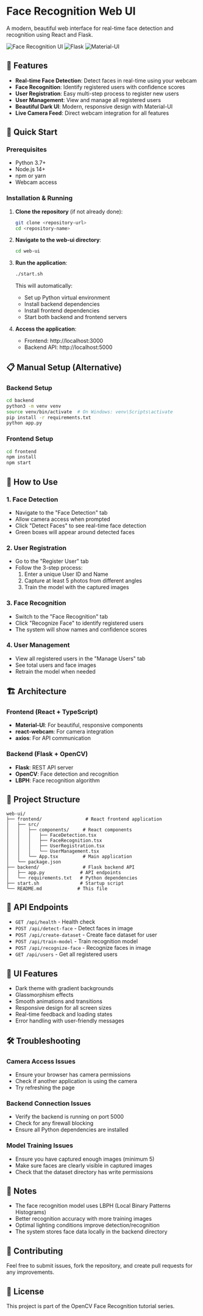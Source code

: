 # Face Recognition Web UI

A modern, beautiful web interface for real-time face detection and recognition using React and Flask.

![Face Recognition UI](https://img.shields.io/badge/React-18.2.0-blue.svg) ![Flask](https://img.shields.io/badge/Flask-2.3.3-green.svg) ![Material-UI](https://img.shields.io/badge/Material--UI-5.x-purple.svg)

## 🌟 Features

- **Real-time Face Detection**: Detect faces in real-time using your webcam
- **Face Recognition**: Identify registered users with confidence scores
- **User Registration**: Easy multi-step process to register new users
- **User Management**: View and manage all registered users
- **Beautiful Dark UI**: Modern, responsive design with Material-UI
- **Live Camera Feed**: Direct webcam integration for all features

## 🚀 Quick Start

### Prerequisites

- Python 3.7+
- Node.js 14+
- npm or yarn
- Webcam access

### Installation & Running

1. **Clone the repository** (if not already done):
   ```bash
   git clone <repository-url>
   cd <repository-name>
   ```

2. **Navigate to the web-ui directory**:
   ```bash
   cd web-ui
   ```

3. **Run the application**:
   ```bash
   ./start.sh
   ```

   This will automatically:
   - Set up Python virtual environment
   - Install backend dependencies
   - Install frontend dependencies
   - Start both backend and frontend servers

4. **Access the application**:
   - Frontend: http://localhost:3000
   - Backend API: http://localhost:5000

## 📋 Manual Setup (Alternative)

### Backend Setup

```bash
cd backend
python3 -m venv venv
source venv/bin/activate  # On Windows: venv\Scripts\activate
pip install -r requirements.txt
python app.py
```

### Frontend Setup

```bash
cd frontend
npm install
npm start
```

## 🎯 How to Use

### 1. Face Detection
- Navigate to the "Face Detection" tab
- Allow camera access when prompted
- Click "Detect Faces" to see real-time face detection
- Green boxes will appear around detected faces

### 2. User Registration
- Go to the "Register User" tab
- Follow the 3-step process:
  1. Enter a unique User ID and Name
  2. Capture at least 5 photos from different angles
  3. Train the model with the captured images

### 3. Face Recognition
- Switch to the "Face Recognition" tab
- Click "Recognize Face" to identify registered users
- The system will show names and confidence scores

### 4. User Management
- View all registered users in the "Manage Users" tab
- See total users and face images
- Retrain the model when needed

## 🏗️ Architecture

### Frontend (React + TypeScript)
- **Material-UI**: For beautiful, responsive components
- **react-webcam**: For camera integration
- **axios**: For API communication

### Backend (Flask + OpenCV)
- **Flask**: REST API server
- **OpenCV**: Face detection and recognition
- **LBPH**: Face recognition algorithm

## 📁 Project Structure

```
web-ui/
├── frontend/                # React frontend application
│   ├── src/
│   │   ├── components/     # React components
│   │   │   ├── FaceDetection.tsx
│   │   │   ├── FaceRecognition.tsx
│   │   │   ├── UserRegistration.tsx
│   │   │   └── UserManagement.tsx
│   │   └── App.tsx         # Main application
│   └── package.json
├── backend/                # Flask backend API
│   ├── app.py             # API endpoints
│   └── requirements.txt   # Python dependencies
├── start.sh               # Startup script
└── README.md             # This file
```

## 🔧 API Endpoints

- `GET /api/health` - Health check
- `POST /api/detect-face` - Detect faces in image
- `POST /api/create-dataset` - Create face dataset for user
- `POST /api/train-model` - Train recognition model
- `POST /api/recognize-face` - Recognize faces in image
- `GET /api/users` - Get all registered users

## 🎨 UI Features

- Dark theme with gradient backgrounds
- Glassmorphism effects
- Smooth animations and transitions
- Responsive design for all screen sizes
- Real-time feedback and loading states
- Error handling with user-friendly messages

## 🛠️ Troubleshooting

### Camera Access Issues
- Ensure your browser has camera permissions
- Check if another application is using the camera
- Try refreshing the page

### Backend Connection Issues
- Verify the backend is running on port 5000
- Check for any firewall blocking
- Ensure all Python dependencies are installed

### Model Training Issues
- Ensure you have captured enough images (minimum 5)
- Make sure faces are clearly visible in captured images
- Check that the dataset directory has write permissions

## 📝 Notes

- The face recognition model uses LBPH (Local Binary Patterns Histograms)
- Better recognition accuracy with more training images
- Optimal lighting conditions improve detection/recognition
- The system stores face data locally in the backend directory

## 🤝 Contributing

Feel free to submit issues, fork the repository, and create pull requests for any improvements.

## 📄 License

This project is part of the OpenCV Face Recognition tutorial series.
